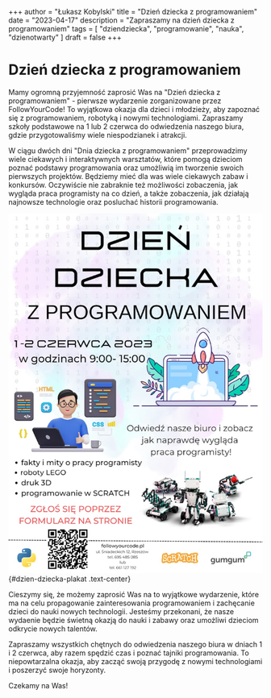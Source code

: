 +++
author = "Łukasz Kobylski"
title = "Dzień dziecka z programowaniem"
date = "2023-04-17"
description = "Zapraszamy na dzień dziecka z programowaniem"
tags = [
    "dziendziecka", "programowanie", "nauka", "dzienotwarty"
]
draft = false
+++

# Dzień dziecka z programowaniem

Mamy ogromną przyjemność zaprosić Was na "Dzień dziecka z programowaniem" - pierwsze wydarzenie zorganizowane przez FollowYourCode! To wyjątkowa okazja dla dzieci i młodzieży, aby zapoznać się z programowaniem, robotyką i nowymi technologiami. Zapraszamy szkoły podstawowe na 1 lub 2 czerwca do odwiedzenia naszego biura, gdzie przygotowaliśmy wiele niespodzianek i atrakcji.

W ciągu dwóch dni "Dnia dziecka z programowaniem" przeprowadzimy wiele ciekawych i interaktywnych warsztatów, które pomogą dzieciom poznać podstawy programowania oraz umożliwią im tworzenie swoich pierwszych projektów. Będziemy mieć dla was wiele ciekawych zabaw i konkursów. Oczywiście nie zabraknie też możliwości zobaczenia, jak wygląda praca programisty na co dzień, a także zobaczenia, jak działają najnowsze technologie oraz posluchać historii programowania.

![Plakat](dzien-dziecka-plakat.png)
{#dzien-dziecka-plakat .text-center}

Cieszymy się, że możemy zaprosić Was na to wyjątkowe wydarzenie, które ma na celu propagowanie zainteresowania programowaniem i zachęcanie dzieci do nauki nowych technologii. Jesteśmy przekonani, że nasze wydaenie będzie świetną okazją do nauki i zabawy oraz umożliwi dzieciom odkrycie nowych talentów.

Zapraszamy wszystkich chętnych do odwiedzenia naszego biura w dniach 1 i 2 czerwca, aby razem spędzić czas i poznać tajniki programowania. To niepowtarzalna okazja, aby zacząć swoją przygodę z nowymi technologiami i poszerzyć swoje horyzonty.


Czekamy na Was!
